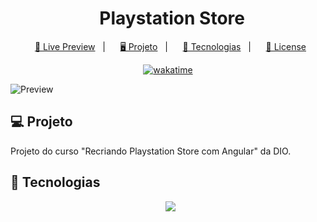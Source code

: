 <h1 align="center">
  Playstation Store
</h1>

<p align="center">
  <a href="https://brunoh-playstation-store.vercel.app/">🔗 Live Preview</a>&nbsp;&nbsp;&nbsp;|&nbsp;&nbsp;&nbsp;
  <a href="#-projeto">🖥️ Projeto</a>&nbsp;&nbsp;&nbsp;|&nbsp;&nbsp;&nbsp;
  <a href="#-tecnologias">🚀 Tecnologias</a>&nbsp;&nbsp;&nbsp;|&nbsp;&nbsp;&nbsp;
  <a href="#-license">📝 License</a>
</p>

<p align="center">
    <a href="https://wakatime.com/badge/user/68660678-6b86-4b78-98df-f5f41a37e1bc/project/d7a6d4fe-ac07-4b2c-9041-f06196b6ff9d"><img src="https://wakatime.com/badge/user/68660678-6b86-4b78-98df-f5f41a37e1bc/project/d7a6d4fe-ac07-4b2c-9041-f06196b6ff9d.svg" alt="wakatime"></a>
</p>

![Preview](./src/assets/preview.jpg)

## 💻 Projeto

Projeto do curso "Recriando Playstation Store com Angular" da DIO.

## 🚀 Tecnologias

<p align="center">
  <img src="https://img.shields.io/badge/angular-%23DD0031.svg?style=for-the-badge&logo=angular&logoColor=white">
</p>

